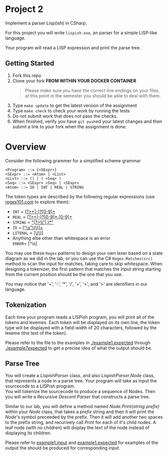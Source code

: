 # Project 2

Implement a parser Lisp(ish) in CSharp. 

For this project you will write `lispish.exe`, an parser for a simple LISP-like language. 

Your program will read a LISP expression and print the parse tree.  

## Getting Started
1. Fork this repo
2. Clone your fork **FROM WITHIN YOUR DOCKER CONTAINER**
   > Please make sure you have the correct line endings on your files, at this point in the semester you should be able to deal with them. 
3. Type `make update`  to get the latest version of the assignment 
4. Type `make check` to check your work by running the tests
5. Do not submit work that does not pass the checks. 
6. When finished, verify you have `git push`ed your latest changes and then submit a link to your fork when the assignment is done. 

# Overview
Consider the following grammer for a simplified scheme grammar

```
<Program> ::= {<SExpr>}
<SExpr> ::= <Atom> | <List>
<List> ::= () | ( <Seq> )
<Seq> ::= <SExpr> <Seq> | <SExpr>
<Atom> ::= ID | INT | REAL | STRING
```
 

The token types are described by the following regular expressions (use [regex101.com](https://regex101.com/) to explore them):

- `INT` = [(?>\+|-)?[0-9]+](https://regex101.com/r/iXVsuF/1)
- `REAL` = [(?>\+|-)?[0-9]*\.[0-9]+](https://regex101.com/r/Zneyy2/1)
- `STRING` = ["(?>\\\\"|.)*"](https://regex101.com/r/dyEpSJ/1)
- `ID` = [[^\\s"\\(\\)]+](https://regex101.com/r/PeL1IV/1/)
- `LITERAL` = [[\\(\\)]](https://regex101.com/r/YTsgaN/1)
- Anything else other than whitespace is an error  
  `ERROR`=  [^\s]

You may use these `Regex` patterns to design your own lexer based on a state diagram as we did in the lab, or you can use the C# `Regex.Matches(src)` method to scan the input for matches, taking care to skip whitespace. When designing a tokenizer, the first pattern that matches the input string starting from the current position should be the one that you use.


You may notice that '+', '-', '*',  '/', '=', '<', and '>' are identifiers in our language. 

## Tokenization

Each time your program reads a LISPish program, you will print all of the tokens and lexemes. Each token will be displayed on its own line, the token type will be displayed with a field-width of 20 characters, followed by the lexeme (the text of the token). 

Please refer to the file to the examples in [./example1.expected](./example1.expected) through [./example7expected](./example1.expected) to get a precise idea of what the output should be. 


## Parse Tree
You will create a _LispishParser_ class, and also _LispishParser.Node_ class, that represents a node in a parse tree.
Your program will take as input the sourcecode to a LISPish program.  
You will tokenize the sourcecode to produce a sequence of Nodes. 
Then you will write a _Recursive Descent Parser_ that constructs a parse tree.

Similar to our lab, you will define a method named _Node.Print(string prefix)_ within your _Node_ class, that takes a _prefix_ string and then it will print the _Node_'s symbol preceeded by the prefix. Then it will add another two spaces to the prefix string, and recurively call _Print_ for each of it's child nodes. A leaf node (with no children) will display the text of the node instead of displaying its children.  


Please refer to [example1.input](example1.input) and [example1.expected](example1.expected) for examples of the output the should be produced for corresponding input. 

